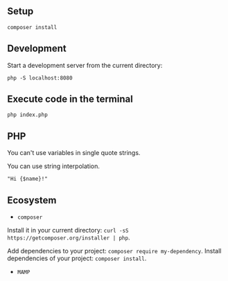 ## Setup

    composer install

## Development

Start a development server from the current directory:

    php -S localhost:8080

## Execute code in the terminal

    php index.php

## PHP

You can't use variables in single quote strings.

You can use string interpolation.

    "Hi {$name}!"

## Ecosystem

- `composer`

Install it in your current directory: `curl -sS https://getcomposer.org/installer | php`.

Add dependencies to your project: `composer require my-dependency`.
Install dependencies of your project: `composer install`.

- `MAMP`
